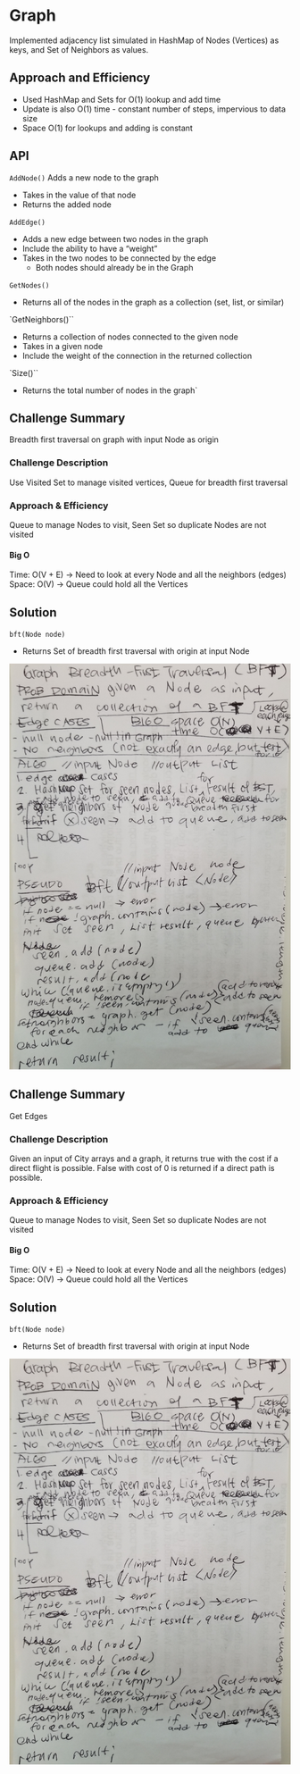 # Graph
Implemented adjacency list simulated in HashMap of Nodes (Vertices) as keys, and Set of Neighbors as values.

## Approach and Efficiency
+ Used HashMap and Sets for O(1) lookup and add time
+ Update is also O(1) time - constant number of steps, impervious to data size
+ Space O(1) for lookups and adding is constant

## API

`AddNode()`
Adds a new node to the graph
+ Takes in the value of that node
+ Returns the added node

`AddEdge()`
+ Adds a new edge between two nodes in the graph
+ Include the ability to have a “weight”
+ Takes in the two nodes to be connected by the edge
    + Both nodes should already be in the Graph

`GetNodes()`
+ Returns all of the nodes in the graph as a collection (set, list, or similar)

`GetNeighbors()``
+ Returns a collection of nodes connected to the given node
+ Takes in a given node
+ Include the weight of the connection in the returned collection

`Size()``
+ Returns the total number of nodes in the graph`


## Challenge Summary
<!-- Short summary or background information -->
Breadth first traversal on graph with input Node as origin

### Challenge Description
<!-- Description of the challenge -->
Use Visited Set to manage visited vertices, Queue for breadth first traversal

### Approach & Efficiency
<!-- What approach did you take? Why? What is the Big O space/time for this approach? -->
Queue to manage Nodes to visit, Seen Set so duplicate Nodes are not visited

#### Big O
Time: O(V + E) -> Need to look at every Node and all the neighbors (edges)
Space: O(V) -> Queue could hold all the Vertices

## Solution
<!-- Embedded whiteboard image -->
`bft(Node node)`
+ Returns Set of breadth first traversal with origin at input Node

![graph bst](../401-code-challenges/assets/graphbst.jpg)

## Challenge Summary
<!-- Short summary or background information -->
Get Edges

### Challenge Description
<!-- Description of the challenge -->
Given an input of City arrays and a graph, it returns true with the cost if a direct flight
is possible. False with cost of 0 is returned if a direct path is possible.

### Approach & Efficiency
<!-- What approach did you take? Why? What is the Big O space/time for this approach? -->
Queue to manage Nodes to visit, Seen Set so duplicate Nodes are not visited

#### Big O
Time: O(V + E) -> Need to look at every Node and all the neighbors (edges)
Space: O(V) -> Queue could hold all the Vertices

## Solution
<!-- Embedded whiteboard image -->
`bft(Node node)`
+ Returns Set of breadth first traversal with origin at input Node

![graph bst](../401-code-challenges/assets/graphbst.jpg)